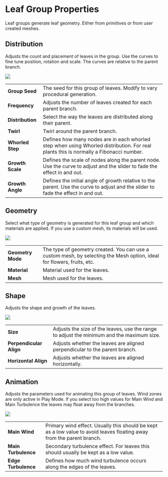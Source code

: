 Leaf Group Properties
=====================


Leaf groups generate leaf geometry. Either from primitives or from user created meshes.

Distribution
------------

Adjusts the count and placement of leaves in the group. Use the curves to fine tune position, rotation and scale. The curves are relative to the parent branch.


![](../uploads/Main/TreeNode-LeafNodePropertiesDistribution.png) 


| | |
|:---|:---|
|__Group Seed__ |The seed for this group of leaves. Modify to vary procedural generation.|
|__Frequency__ |Adjusts the number of leaves created for each parent branch.|
|__Distribution__|Select the way the leaves are distributed along their parent.|
|__Twirl__ |Twirl around the parent branch.|
|__Whorled Step__|Defines how many nodes are in each whorled step when using Whorled distribution. For real plants this is normally a Fibonacci number.|
|__Growth Scale__|Defines the scale of nodes along the parent node. Use the curve to adjust and the slider to fade the effect in and out.|
|__Growth Angle__|Defines the initial angle of growth relative to the parent. Use the curve to adjust and the slider to fade the effect in and out.|

Geometry
--------

Select what type of geometry is generated for this leaf group and which materials are applied. If you use a custom mesh, its materials will be used.


![](../uploads/Main/TreeNode-LeafNodePropertiesGeometry.png) 


| | |
|:---|:---|
|__Geometry Mode__|The type of geometry created. You can use a custom mesh, by selecting the Mesh option, ideal for flowers, fruits, etc.|
|__Material__ |Material used for the leaves.|
|__Mesh__ |Mesh used for the leaves.|

Shape
-----

Adjusts the shape and growth of the leaves.


![](../uploads/Main/TreeNode-LeafNodePropertiesShape.png) 


| | |
|:---|:---|
|__Size__ |Adjusts the size of the leaves, use the range to adjust the minimum and the maximum size.|
|__Perpendicular Align__|Adjusts whether the leaves are aligned perpendicular to the parent branch.|
|__Horizontal Align__ |Adjusts whether the leaves are aligned horizontally.|

Animation
---------

Adjusts the parameters used for animating this group of leaves. Wind zones are only active in Play Mode. If you select too high values for Main Wind and Main Turbulence the leaves may float away from the branches.


![](../uploads/Main/TreeNode-LeafNodePropertiesAnimation.png) 


| | |
|:---|:---|
|__Main Wind__ |Primary wind effect. Usually this should be kept as a low value to avoid leaves floating away from the parent branch.|
|__Main Turbulence__|Secondary turbulence effect. For leaves this should usually be kept as a low value.|
|__Edge Turbulence__|Defines how much wind turbulence occurs along the edges of the leaves.|
